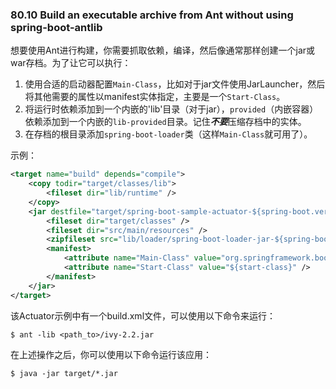 ### 80.10 Build an executable archive from Ant without using spring-boot-antlib

想要使用Ant进行构建，你需要抓取依赖，编译，然后像通常那样创建一个jar或war存档。为了让它可以执行：

1. 使用合适的启动器配置`Main-Class`，比如对于jar文件使用JarLauncher，然后将其他需要的属性以manifest实体指定，主要是一个`Start-Class`。
2. 将运行时依赖添加到一个内嵌的'lib'目录（对于jar），`provided`（内嵌容器）依赖添加到一个内嵌的`lib-provided`目录。记住***不要***压缩存档中的实体。
3. 在存档的根目录添加`spring-boot-loader`类（这样`Main-Class`就可用了）。

示例：
```xml
<target name="build" depends="compile">
    <copy todir="target/classes/lib">
        <fileset dir="lib/runtime" />
    </copy>
    <jar destfile="target/spring-boot-sample-actuator-${spring-boot.version}.jar" compress="false">
        <fileset dir="target/classes" />
        <fileset dir="src/main/resources" />
        <zipfileset src="lib/loader/spring-boot-loader-jar-${spring-boot.version}.jar" />
        <manifest>
            <attribute name="Main-Class" value="org.springframework.boot.loader.JarLauncher" />
            <attribute name="Start-Class" value="${start-class}" />
        </manifest>
    </jar>
</target>
```
该Actuator示例中有一个build.xml文件，可以使用以下命令来运行：
```shell
$ ant -lib <path_to>/ivy-2.2.jar
```
在上述操作之后，你可以使用以下命令运行该应用：
```shell
$ java -jar target/*.jar
```
